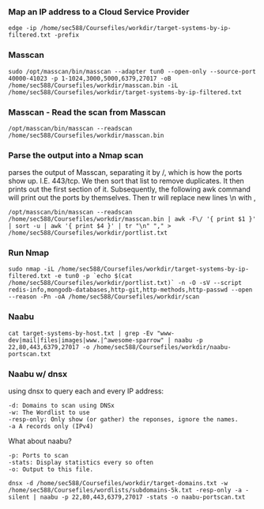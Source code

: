 ### Map an IP address to a Cloud Service Provider

```
edge -ip /home/sec588/Coursefiles/workdir/target-systems-by-ip-filtered.txt -prefix
```

### Masscan
```
sudo /opt/masscan/bin/masscan --adapter tun0 --open-only --source-port 40000-41023 -p 1-1024,3000,5000,6379,27017 -oB /home/sec588/Coursefiles/workdir/masscan.bin -iL /home/sec588/Coursefiles/workdir/target-systems-by-ip-filtered.txt
```

### Masscan - Read the scan from Masscan
```
/opt/masscan/bin/masscan --readscan /home/sec588/Coursefiles/workdir/masscan.bin
```

### Parse the output into a Nmap scan

parses the output of Masscan, separating it by /, which is how the ports show up. I.E. 443/tcp. We then sort that list to remove duplicates. It then prints out the first section of it. Subsequently, the following awk command will print out the ports by themselves. Then tr will replace new lines \n with ,

```
/opt/masscan/bin/masscan --readscan /home/sec588/Coursefiles/workdir/masscan.bin | awk -F\/ '{ print $1 }' | sort -u | awk '{ print $4 }' | tr "\n" "," > /home/sec588/Coursefiles/workdir/portlist.txt
```

### Run Nmap

```
sudo nmap -iL /home/sec588/Coursefiles/workdir/target-systems-by-ip-filtered.txt -e tun0 -p `echo $(cat /home/sec588/Coursefiles/workdir/portlist.txt)` -n -O -sV --script redis-info,mongodb-databases,http-git,http-methods,http-passwd --open --reason -Pn -oA /home/sec588/Coursefiles/workdir/scan
```

### Naabu

```
cat target-systems-by-host.txt | grep -Ev "www-dev|mail|files|images|www.|^awesome-sparrow" | naabu -p 22,80,443,6379,27017 -o /home/sec588/Coursefiles/workdir/naabu-portscan.txt
```

### Naabu w/ dnsx

using dnsx to query each and every IP address:

    -d: Domains to scan using DNSx
    -w: The Wordlist to use
    -resp-only: Only show (or gather) the reponses, ignore the names.
    -a A records only (IPv4)

What about naabu?

    -p: Ports to scan
    -stats: Display statistics every so often
    -o: Output to this file.


```
dnsx -d /home/sec588/Coursefiles/workdir/target-domains.txt -w /home/sec588/Coursefiles/wordlists/subdomains-5k.txt -resp-only -a -silent | naabu -p 22,80,443,6379,27017 -stats -o naabu-portscan.txt
```
